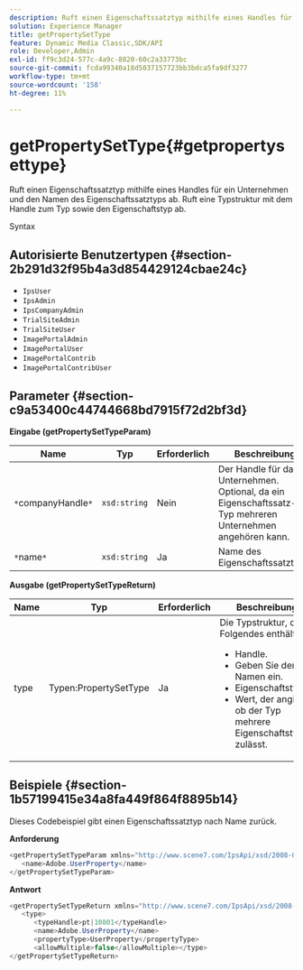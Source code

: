 ```yaml
---
description: Ruft einen Eigenschaftssatztyp mithilfe eines Handles für ein Unternehmen und den Namen des Eigenschaftssatztyps ab. Ruft eine Typstruktur mit dem Handle zum Typ sowie den Eigenschaftstyp ab.
solution: Experience Manager
title: getPropertySetType
feature: Dynamic Media Classic,SDK/API
role: Developer,Admin
exl-id: ff9c3d24-577c-4a9c-8820-60c2a33773bc
source-git-commit: fcda99340a18d5037157723bb3bdca5fa9df3277
workflow-type: tm+mt
source-wordcount: '158'
ht-degree: 11%

---
```


# getPropertySetType{#getpropertysettype}

Ruft einen Eigenschaftssatztyp mithilfe eines Handles für ein Unternehmen und den Namen des Eigenschaftssatztyps ab. Ruft eine Typstruktur mit dem Handle zum Typ sowie den Eigenschaftstyp ab.

Syntax

## Autorisierte Benutzertypen {#section-2b291d32f95b4a3d854429124cbae24c}

* `IpsUser`
* `IpsAdmin`
* `IpsCompanyAdmin`
* `TrialSiteAdmin`
* `TrialSiteUser`
* `ImagePortalAdmin`
* `ImagePortalUser`
* `ImagePortalContrib`
* `ImagePortalContribUser`

## Parameter {#section-c9a53400c44744668bd7915f72d2bf3d}

**Eingabe (getPropertySetTypeParam)**

| Name | Typ | Erforderlich | Beschreibung |
|---|---|---|---|
| `*`companyHandle`*` | `xsd:string` | Nein | Der Handle für das Unternehmen. Optional, da ein Eigenschaftssatz-Typ mehreren Unternehmen angehören kann. |
| `*`name`*` | `xsd:string` | Ja | Name des Eigenschaftssatztyps. |

**Ausgabe (getPropertySetTypeReturn)**

<table id="table_F2724F6B706C4F658AED99290E29F3E6"> 
 <thead> 
  <tr> 
   <th colname="col1" class="entry"> Name </th> 
   <th colname="col2" class="entry"> Typ </th> 
   <th colname="col3" class="entry"> Erforderlich </th> 
   <th colname="col4" class="entry"> Beschreibung </th> 
  </tr> 
 </thead>
 <tbody> 
  <tr> 
   <td colname="col1"> <span class="codeph"> <span class="varname"> type</span> </span> </td> 
   <td colname="col2"> <span class="codeph"> Typen:PropertySetType</span> </td> 
   <td colname="col3"> Ja </td> 
   <td colname="col4">Die Typstruktur, die Folgendes enthält: 
    <ul id="ul_FC028882124D4CD6870A076CBFB80333"> 
     <li id="li_9F36539C51ED48EDBECCD6A07A4FDD4A">Handle. </li> 
     <li id="li_6004406A0D1341648A714FF3C61E4004">Geben Sie den Namen ein. </li> 
     <li id="li_29F6CA9D8B134ED3B10B6BDBB41BF607">Eigenschaftstyp. </li> 
     <li id="li_A2354354541A4F1AB7234F65F2B61A40">Wert, der angibt, ob der Typ mehrere Eigenschaftstypen zulässt. </li> 
    </ul> </td> 
  </tr> 
 </tbody> 
</table>

## Beispiele {#section-1b57199415e34a8fa449f864f8895b14}

Dieses Codebeispiel gibt einen Eigenschaftssatztyp nach Name zurück.

**Anforderung**

```java
<getPropertySetTypeParam xmlns="http://www.scene7.com/IpsApi/xsd/2008-01-15">
   <name>Adobe.UserProperty</name>
</getPropertySetTypeParam>
```

**Antwort**

```java
<getPropertySetTypeReturn xmlns="http://www.scene7.com/IpsApi/xsd/2008-01-15">
   <type>
      <typeHandle>pt|10801</typeHandle>
      <name>Adobe.UserProperty</name>
      <propertyType>UserProperty</propertyType>
      <allowMultiple>false</allowMultiple></type>
</getPropertySetTypeReturn>
```
